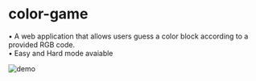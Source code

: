 # color-game
• A web application that allows users guess a color block according to a provided RGB code.  
• Easy and Hard mode avaiable 

![demo](https://user-images.githubusercontent.com/63463317/95684219-a4e7ad00-0c22-11eb-87fb-875cad8f8c90.gif)
